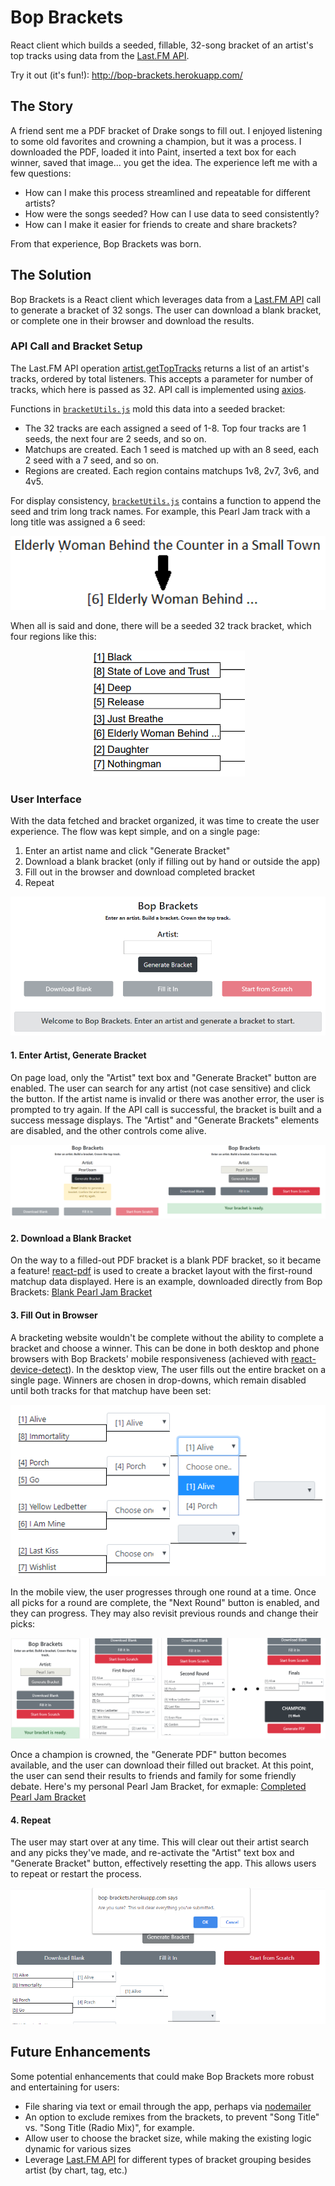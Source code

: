 # Bop Brackets
React client which builds a seeded, fillable, 32-song bracket of an artist's top tracks using data from the [Last.FM API](https://www.last.fm/api/).

Try it out (it's fun!): <a href="http://bop-brackets.herokuapp.com/" target="_blank">http://bop-brackets.herokuapp.com/</a>

## The Story
A friend sent me a PDF bracket of Drake songs to fill out.  I enjoyed listening to some old favorites and crowning a champion, but it was a process.  I downloaded the PDF, loaded it into Paint, inserted a text box for each winner, saved that image... you get the idea.  The experience left me with a few questions:

* How can I make this process streamlined and repeatable for different artists?
* How were the songs seeded?  How can I use data to seed consistently?
* How can I make it easier for friends to create and share brackets?

From that experience, Bop Brackets was born.

## The Solution
Bop Brackets is a React client which leverages data from a [Last.FM API](https://www.last.fm/api/) call to generate a bracket of 32 songs.  The user can download a blank bracket, or complete one in their browser and download the results.

### API Call and Bracket Setup
The Last.FM API operation [artist.getTopTracks](https://www.last.fm/api/show/artist.getTopTracks) returns a list of an artist's tracks, ordered by total listeners.  This accepts a parameter for number of tracks, which here is passed as 32.  API call is implemented using [axios](https://github.com/axios/axios).

Functions in [`bracketUtils.js`](https://github.com/zamud/bop-brackets/blob/master/src/utils/bracketUtils.js) mold this data into a seeded bracket:
* The 32 tracks are each assigned a seed of 1-8.  Top four tracks are 1 seeds, the next four are 2 seeds, and so on.
* Matchups are created.  Each 1 seed is matched up with an 8 seed, each 2 seed with a 7 seed, and so on.
* Regions are created.  Each region contains matchups 1v8, 2v7, 3v6, and 4v5.

For display consistency, [`bracketUtils.js`](https://github.com/zamud/bop-brackets/blob/master/src/utils/bracketUtils.js) contains a function to append the seed and trim long track names.  For example, this Pearl Jam track with a long title was assigned a 6 seed:

<p align="center">
  <img src="https://github.com/zamud/bop-brackets/blob/master/public/img/title-format.PNG" alt="Formatting Title Image">
</p>

When all is said and done, there will be a seeded 32 track bracket, which four regions like this:

<p align="center">
  <img src="https://github.com/zamud/bop-brackets/blob/master/public/img/sample-region.PNG" alt="Sample Region Image">
</p>

### User Interface
With the data fetched and bracket organized, it was time to create the user experience.  The flow was kept simple, and on a single page:
1. Enter an artist name and click "Generate Bracket"
2. Download a blank bracket (only if filling out by hand or outside the app)
3. Fill out in the browser and download completed bracket
4. Repeat

<p align="center">
  <img src="https://github.com/zamud/bop-brackets/blob/master/public/img/homepage.PNG" alt="Homepage Image">
</p>

#### 1. Enter Artist, Generate Bracket
On page load, only the "Artist" text box and "Generate Bracket" button are enabled.  The user can search for any artist (not case sensitive) and click the button.  If the artist name is invalid or there was another error, the user is prompted to try again.  If the API call is successful, the bracket is built and a success message displays.  The "Artist" and "Generate Brackets" elements are disabled, and the other controls come alive.

<p align="center">
  <img src="https://github.com/zamud/bop-brackets/blob/master/public/img/search-results.PNG" alt="Search Results Image">
</p>

#### 2. Download a Blank Bracket
On the way to a filled-out PDF bracket is a blank PDF bracket, so it became a feature!  [react-pdf](https://react-pdf.org/) is used to create a bracket layout with the first-round matchup data displayed.  Here is an example, downloaded directly from Bop Brackets: [Blank Pearl Jam Bracket](https://github.com/zamud/bop-brackets/blob/master/public/bopbracket-blank-Pearl%20Jam.pdf)

#### 3. Fill Out in Browser
A bracketing website wouldn't be complete without the ability to complete a bracket and choose a winner.  This can be done in both desktop and phone browsers with Bop Brackets' mobile responsiveness (achieved with [react-device-detect](https://github.com/duskload/react-device-detect)).  In the desktop view, The user fills out the entire bracket on a single page.  Winners are chosen in drop-downs, which remain disabled until both tracks for that matchup have been set:

<p align="center">
  <img src="https://github.com/zamud/bop-brackets/blob/master/public/img/pearl-jam-in-progress.PNG" alt="Bracket In Progress Image">
</p>

In the mobile view, the user progresses through one round at a time.  Once all picks for a round are complete, the "Next Round" button is enabled, and they can progress.  They may also revisit previous rounds and change their picks:

<p align="center">
  <img src="https://github.com/zamud/bop-brackets/blob/master/public/img/mobile.flow.PNG" alt="Mobile Flow Image">
</p>

Once a champion is crowned, the "Generate PDF" button becomes available, and the user can download their filled out bracket.  At this point, the user can send their results to friends and family for some friendly debate.  Here's my personal Pearl Jam Bracket, for exmaple: [Completed Pearl Jam Bracket](https://github.com/zamud/bop-brackets/blob/master/public/bopbracket-Pearl%20Jam.pdf)

#### 4. Repeat
The user may start over at any time.  This will clear out their artist search and any picks they've made, and re-activate the "Artist" text box and "Generate Bracket" button, effectively resetting the app.  This allows users to repeat or restart the process.

<p align="center">
  <img src="https://github.com/zamud/bop-brackets/blob/master/public/img/start-from-scratch.PNG" alt="Start From Scratch Image">
</p>

## Future Enhancements
Some potential enhancements that could make Bop Brackets more robust and entertaining for users:
* File sharing via text or email through the app, perhaps via [nodemailer](https://nodemailer.com/about/)
* An option to exclude remixes from the brackets, to prevent "Song Title" vs. "Song Title (Radio Mix)", for example.
* Allow user to choose the bracket size, while making the existing logic dynamic for various sizes
* Leverage [Last.FM API](https://www.last.fm/api/) for different types of bracket grouping besides artist (by chart, tag, etc.)
